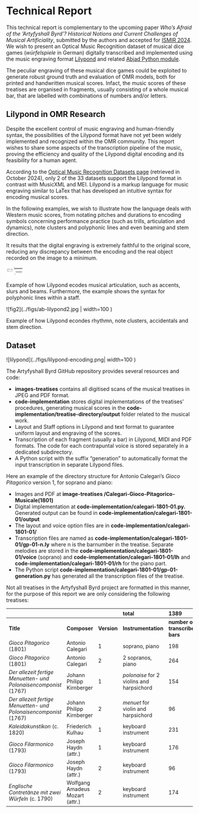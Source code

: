 # Technical Report

This technical report is complementary to the upcoming paper _Who’s Afraid of the ’Artyfyshall Byrd’? Historical Notions and Current Challenges of Musical Artificiality_, submitted by the authors and accepted for [ISMIR 2024](https://ismir2024.ismir.net/accepted-papers).
We wish to present an Optical Music Recognition dataset of musical dice games (_würfelspiele_ in German) digitally transcribed and implemented using the music engraving format [Lilypond](https://lilypond.org/) and related [Abjad Python module](https://abjad.github.io/). 

The peculiar engraving of these musical dice games could be exploited to generate robust ground truth and evaluation of OMR models, both for printed and handwritten musical scores. Infact, the music scores of these treatises are organised in fragments, usually consisting of a whole musical bar, that are labelled with combinations of numbers and/or letters.

## Lilypond in OMR Research

Despite the excellent control of music engraving and human-friendly syntax, the possibilities of the Lilypond format have not yet been widely implemented and recognized within the OMR community. This report wishes to share some aspects of the transcription pipeline of the music, proving the efficiency and quality of the Lilypond digital encoding and its feasibility for a human agent.

According to the [Optical Music Recognition Datasets page](https://apacha.github.io/OMR-Datasets/) (retrieved in October 2024), only 2 of the 33 datasets support the Lilypond format in contrast with MusicXML and MEI.
Lilypond is a markup language for music engraving similar to LaTex that has developed an intuitive syntax for encoding musical scores. 

In the following examples, we wish to illustrate how the language deals with Western music scores, from notating pitches and durations to encoding symbols concerning performance practice (such as trills, articulation and dynamics), note clusters and polyphonic lines and even beaming and stem direction. 

It results that the digital engraving is extremely faithful to the original score, reducing any discrepancy between the encoding and the real object recorded on the image to a minimum.

<img src="../figs/ab-lilypond1.jpg" width="48">

Example of how Lilypond ecodes musical articulation, such as accents, slurs and beams. Furthermore, the example shows the syntax for polyphonic lines within a staff.

![fig2](../figs/ab-lilypond2.jpg | width=100 )

Example of how Lilypond econdes rhythmn, note clusters, accidentals and stem direction.

## Dataset

![lilypond](../figs/lilypond-encoding.png| width=100 )

The Artyfyshall Byrd GitHub repository provides several resources and code:

- **images-treatises** contains all digitised scans of the musical treatises in JPEG and PDF format.  
- **code-implementation** stores digital implementations of the treatises' procedures, generating musical scores in the **code-implementation/treatise-directory/output** folder related to the musical work.   
- Layout and Staff options in Lilypond and text format to guarantee uniform layout and engraving of the scores.  
- Transcription of each fragment (usually a bar) in Lilypond, MIDI and PDF formats. The code for each contrapuntal voice is stored separately in a dedicated subdirectory.  
- A Python script with the suffix “generation” to automatically format the input transcription in separate Lilypond files.

Here an example of the directory structure for Antonio Calegari’s *Gioco Pitagorico* version 1, for soprano and piano:

- Images and PDF at **image-treatises /Calegari-Gioco-Pitagorico-Musicale(1801)**  
- Digital implementation at **code-implementation/calegari-1801-01.py.** Generated output can be found in **code-implementation/calegari-1801-01/output**  
-  The layout and voice option files are in **code-implementation/calegari-1801-01/**  
- Transcription files are named as **code-implementation/calegari-1801-01/gp-01-n.ly** where n is the barnumber in the treatise. Separate melodies are stored in the **code-implementation/calegari-1801-01/voice** (soprano) and **code-implementation/calegari-1801-01/lh** and **code-implementation/calegari-1801-01/rh** for the piano part.  
- The Python script **code-implementation/calegari-1801-01/gp-01-generation.py** has generated all the transcription files of the treatise.

Not all treatises in the Artyfyshall Byrd project are formatted in this manner, for the purpose of this report we are only considering the following treatises:

|  |  |  | total | 1389 |
| :---- | :---- | :---- | :---- | :---- |
| **Title** | **Composer** | **Version** | **Instrumentation** | **number of transcribed bars** |
| *Gioco Pitagorico* (1801) | Antonio Calegari | 1 | soprano, piano | 198 |
| *Gioco Pitagorico* (1801) | Antonio Calegari | 2 | 2 sopranos, piano | 264 |
| *Der allezeit fertige Menuetten- und Polonaisencomponist* (1767) | Johann Philipp Kirnberger | 1 | *polonaise* for 2 violins and harpsichord | 154 |
| *Der allezeit fertige Menuetten- und Polonaisencomponist* (1767) | Johann Philipp Kirnberger | 2 | *menuet* for violin and harpsichord | 96 |
| *Kaleidakunstikon* (c. 1820\) | Friederich Kulhau | 1 | keyboard instrument | 231 |
| *Gioco Filarmonico* (1793) | Joseph Haydn (attr.) | 1 | keyboard instrument | 176 |
| *Gioco Filarmonico* (1793) | Joseph Haydn (attr.) | 2 | keyboard instrument | 96 |
| *Englische Contretänze mit zwei Würfeln* (c. 1790\) | Wolfgang Amadeus Mozart (attr.) | 2 | keyboard instrument | 174 |


